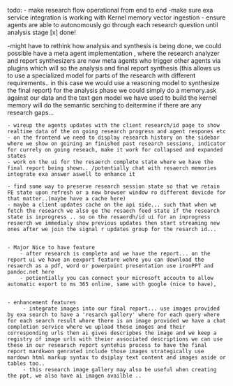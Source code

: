 todo: - make research flow operational from end to end
-make sure exa service integration is working with Kernel memory vector ingestion - ensure agents are able to autonomously go through each research question until analysis stage [x] done!

-might have to rethink how analysis and synthesis is being done, we could possible have a meta agent implementation , where the research analyzer and report synthesizers are now meta agents who trigger other agents via plugins which will so the analysis and final report synthesis (this allows us to use a specialized model for parts of the research with different requirements.. in this case we would use a reasoning model to synthesize the final report) for the analysis phase we could simply do a memory.ask against our data and the text gen model we have used to build the kernel memory will do the semantic serching to deitermine if there are any research gaps...

    - wireup the agents updates with the client research/id page to show realtime data of the on going research progress and agent respones etc
    - on the frontend we need to display research history on the sidebar where we show on goining an finished past research sessions, indicator for currely on going reseach, make it work for collapsed and expanded states
    - work on the ui for the resaerch complete state where we have the final report being shown.. /potentially chat with resaerch memories integrate exa answer aswell to enhance it

    - find some way to preserve research session state so that we retain FE state upon refresh or a new browser window ro different devicde for that matter..(maybe have a cache here)
    - maybe a client updates cache on the api side... such that when we fetch the research we also ge the resaech feed state if the research state is inprogress .. so on the resaerdh/id ui for an inprogress resaerch we immedialy show previous updates then start streaming new ones after we join the signal r updates group for the resarch id...


    - Major Nice to have feature
        - after research is complete and we have the report... on the report ui we have an eexport feature wehre you can download the resaerch as a pdf, word or powerpoint presentation use ironPPT and pandoc.net here
        - potientially you can connect your microsoft accoutn to allow automatic export to ms 365 online, same with google (nice to have),


    - enhancement features
         - integrate images into our final report... use images provided by exa search to have a 'resarch gallery' where for each query where for each search result where there is an image provided we have a chat completion service where we upload these images and their corresponding urls then ai gives descripbes the image and we keep a registry of image urls with theier associated descriptions we can use these in our researsch report syntehis process to have the final report mardkwon genrated include those images strategically use mardown html markup syntax to dsiplay text content and images aside or tables too..
         - this research image gallery may also be useful when creating the ppt, we also have ai imagen availble ..
